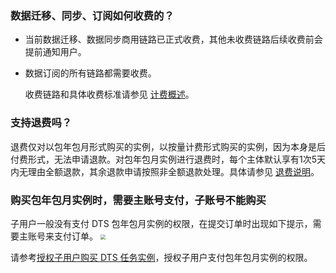 
### 数据迁移、同步、订阅如何收费的？
- 当前数据迁移、数据同步商用链路已正式收费，其他未收费链路后续收费前会提前通知用户。

- 数据订阅的所有链路都需要收费。

  收费链路和具体收费标准请参见 [计费概述](https://cloud.tencent.com/document/product/571/18736)。

### 支持退费吗？
退费仅对以包年包月形式购买的实例，以按量计费形式购买的实例，因为本身是后付费形式，无法申请退款。对包年包月实例进行退费时，每个主体默认享有1次5天内无理由全额退款，其余退款申请按照非全额退款处理。具体请参见 [退费说明](https://cloud.tencent.com/document/product/571/40536)。

### 购买包年包月实例时，需要主账号支付，子账号不能购买

子用户一般没有支付 DTS 包年包月实例的权限，在提交订单时出现如下提示，需要主账号来支付订单。
<img src="https://qcloudimg.tencent-cloud.cn/raw/7021295fe0446e8e13155e22ada17687.png" style="zoom:50%;" />

请参考[授权子用户购买 DTS 任务实例](https://cloud.tencent.com/document/product/571/60656#1)，授权子用户支付包年包月实例的权限。